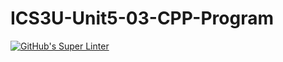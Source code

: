 # ICS3U-Unit5-03-CPP-Program

[![GitHub's Super Linter](https://github.com/Igor-Zhelezniak-1/ICS3U-Unit5-03-CPP-Program/workflows/GitHub's%20Super%20Linter/badge.svg)](https://github.com/Igor-Zhelezniak-1/ICS3U-Unit5-03-CPP-Program/actions)
